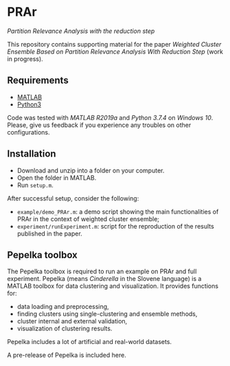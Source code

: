 # PRAr
_Partition Relevance Analysis with the reduction step_

This repository contains supporting material for the paper 
*Weighted Cluster Ensemble Based on Partition Relevance Analysis With Reduction Step* (work in progress).

## Requirements

- [MATLAB](https://www.mathworks.com/products/matlab.html)
- [Python3](https://www.python.org/downloads/)

Code was tested with *MATLAB R2019a* and *Python 3.7.4* on *Windows 10*. 
Please, give us feedback if you experience any troubles on other configurations.

## Installation

- Download and unzip into a folder on your computer.
- Open the folder in MATLAB.
- Run `setup.m`.

After successful setup, consider the following:
- `example/demo_PRAr.m`: a demo script showing the main functionalities of PRAr in the context of weighted cluster ensemble;
- `experiment/runExperiment.m`: script for the reproduction of the results published in the paper.


## Pepelka toolbox

The Pepelka toolbox is required to run an example on PRAr and full experiment. 
Pepelka (means *Cinderella* in the Slovene language) is a MATLAB toolbox for data clustering and visualization.
It provides functions for: 
- data loading and preprocessing, 
- finding clusters using single-clustering and ensemble methods,
- cluster internal and external validation,
- visualization of clustering results.

Pepelka includes a lot of artificial and real-world datasets. 

A pre-release of Pepelka is included here.
